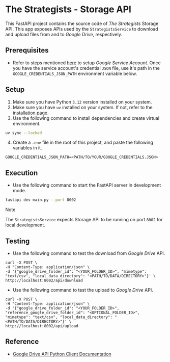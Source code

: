 # The Strategists - Storage API

This FastAPI project contains the source code of _The Strategists_ Storage API. This app exposes APIs
used by the `StrategistsService` to download and upload files from and to _Google Drive_, respectively.

## Prerequisites

- Refer to steps mentioned [here](../docs/google-integration.md#google-service-account) to setup
  _Google Service Account_. Once you have the service account's credential `JSON` file, use it's path in
  the `GOOGLE_CREDENTIALS_JSON_PATH` environment variable below.

## Setup

1. Make sure you have Python `3.12` version installed on your system.
2. Make sure you have `uv` installed on your system. If not, refer to the
   [installation page](https://docs.astral.sh/uv/getting-started/installation/).
3. Use the following command to install dependencies and create virtual environment.

```sh
uv sync --locked
```

4. Create a `.env` file in the root of this project, and paste the following variables in it.

```
GOOGLE_CREDENTIALS_JSON_PATH=<PATH/TO/YOUR/GOOGLE_CREDENTIALS.JSON>
```

## Execution

- Use the following command to start the FastAPI server in development mode.

```sh
fastapi dev main.py --port 8002
```

> [!NOTE]
> The `StrategistsService` expects Storage API to be running on port `8002` for local development.

## Testing

- Use the following command to test the download from _Google Drive_ API.

```
curl -X POST \
-H "Content-Type: application/json" \
-d '{"google_drive_folder_id": "<YOUR_FOLDER_ID>", "mimetype": "text/csv", "local_data_directory": "<PATH/TO/DATA/DIRECTORY>"}' \
http://localhost:8002/api/download
```

- Use the following command to test the upload to _Google Drive_ API.

```
curl -X POST \
-H "Content-Type: application/json" \
-d '{"google_drive_folder_id": "<YOUR_FOLDER_ID>", "reference_google_drive_folder_id": "<OPTIONAL_FOLDER_ID>", "mimetype": "text/csv", "local_data_directory": "<PATH/TO/DATA/DIRECTORY>"}' \
http://localhost:8002/api/upload
```

## Reference

- [Google Drive API Python Client Documentation](https://developers.google.com/drive/api/guides/about-sdk)

